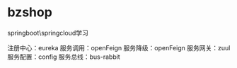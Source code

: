 # bzshop
springboot\springcloud学习

注册中心：eureka
服务调用：openFeign
服务降级：openFeign
服务网关：zuul
服务配置：config
服务总线：bus-rabbit